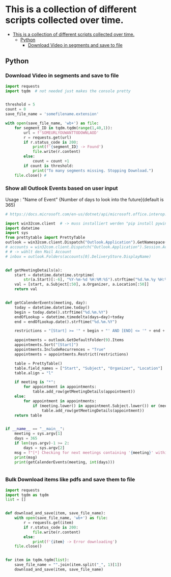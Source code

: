 # This is a collection of different scripts collected over time.
- [This is a collection of different scripts collected over time.](#this-is-a-collection-of-different-scripts-collected-over-time)
  - [Python](#python)
    - [Download Video in segments and save to file](#download-video-in-segments-and-save-to-file)


## Python

### Download Video in segments and save to file
```python
import requests
import tqdm  # not needed just makes the console pretty


threshold = 5
count = 0
save_file_name = 'somefilename.extension'

with open(save_file_name, 'wb+') as file:
    for segment_ID in tqdm.tqdm(range(1,40,1)):
        url = f'SOMEURLYOUWANTTODOWNLAOD'
        r = requests.get(url)
        if r.status_code is 200:
            print(f'{segment_ID} -> Found')
            file.write(r.content)
        else:
            count = count +1
        if count is threshold:
            print("To many segments missing. Stopping Download.")
    file.close() #
```

### Show all Outlook Events based on user input
Usage : "Name of Event" {Number of days to look into the future}(default is 365)

```python
# https://docs.microsoft.com/en-us/dotnet/api/microsoft.office.interop.outlook.mailitem?redirectedfrom=MSDN&view=outlook-pia#properties_

import win32com.client  # -> muss installiert werden "pip install pywin32"
import datetime
import sys
from prettytable import PrettyTable
outlook = win32com.client.Dispatch("Outlook.Application").GetNamespace("MAPI")
# accounts = win32com.client.Dispatch("Outlook.Application").Session.Accounts
# # -> wählt den Mail Account
# inbox = outlook.Folders(accounts[0].DeliveryStore.DisplayName)


def getMeetingDetails(a):
    start = datetime.datetime.strptime(
        str(a.Start)[:-6], "%Y-%m-%d %H:%M:%S").strftime("%d.%m.%y %H:%M:%S")
    val = [start, a.Subject[:50], a.Organizer, a.Location[:50]]
    return val


def getCalenderEvents(meeting, day):
    today = datetime.datetime.today()
    begin = today.date().strftime("%d.%m.%Y")
    endOfLookup = datetime.timedelta(days=day)+today
    end = endOfLookup.date().strftime("%d.%m.%Y")

    restrictions = "[Start] >= '" + begin + "' AND [END] <= '" + end + "'"

    appointments = outlook.GetDefaultFolder(9).Items
    appointments.Sort("[Start]")
    appointments.IncludeRecurrences = "True"
    appointments = appointments.Restrict(restrictions)

    table = PrettyTable()
    table.field_names = ["Start", "Subject", "Organizer", "Location"]
    table.align = "l"

    if meeting is "*":
        for appointment in appointments:
            table.add_row(getMeetingDetails(appointment))
    else:
        for appointment in appointments:
            if (meeting.lower() in appointment.Subject.lower()) or (meeting.lower() in appointment.Organizer.lower()):
                table.add_row(getMeetingDetails(appointment))
    return table


if __name__ == "__main__":
    meeting = sys.argv[1]
    days = 365
    if len(sys.argv)-1 >= 2:
        days = sys.argv[2]
    msg = f"[*] Checking for next meetings containing '{meeting}' within the next {days} days"
    print(msg)
    print(getCalenderEvents(meeting, int(days)))



```

### Bulk Download items like pdfs and save them to file
```python
import requests
import tqdm as tqdm
list = []


def download_and_save(item, save_file_name):
    with open(save_file_name, 'wb+') as file:
        r = requests.get(item)
        if r.status_code is 200:
            file.write(r.content)
        else:
            print(f'{item} -> Error downloading')
    file.close()


for item in tqdm.tqdm(list):
    save_file_name = "".join(item.split("_", 1)[1])
    download_and_save(item, save_file_name)
```
